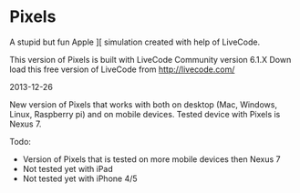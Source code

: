 Pixels
======

A stupid but fun Apple ][ simulation created with help of LiveCode.

This version of Pixels is built with LiveCode Community version 6.1.X
Down load this free version of LiveCode from http://livecode.com/

2013-12-26

New version of Pixels that works with both on desktop (Mac, Windows, Linux, Raspberry pi) and on mobile devices.
Tested device with Pixels is Nexus 7. 

Todo:

- Version of Pixels that is tested on more mobile devices then Nexus 7
- Not tested yet with iPad
- Not tested yet with iPhone 4/5

